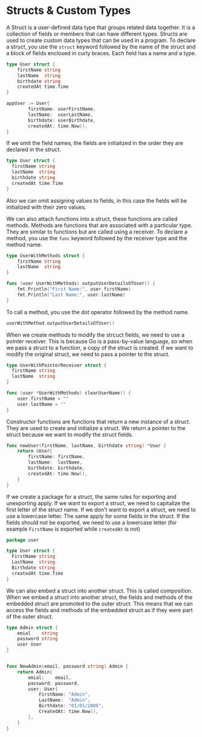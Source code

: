 # Structs & Custom Types

A Struct is a user-defined data type that groups related data together. It is a collection of fields or members that can have different types. Structs are used to create custom data types that can be used in a program.
To declare a struct, you use the `struct` keyword followed by the name of the struct and a block of fields enclosed in curly braces. Each field has a name and a type.

```go
type User struct {
	firstName string
	lastName  string
	birthdate string
	createdAt time.Time
}

appUser := User{
		firstName: userFirstName,
		lastName:  userLastName,
		birthdate: userBirthdate,
		createdAt: time.Now(),
}
```

If we omit the field names, the fields are initialized in the order they are declared in the struct.

```go
type User struct {
  firstName string
  lastName  string
  birthdate string
  createdAt time.Time
}
```

Also we can omit assigning values to fields, in this case the fields will be initialized with their zero values.

We can also attach functions into a struct, these functions are called methods. Methods are functions that are associated with a particular type. They are similar to functions but are called using a receiver. To declare a method, you use the `func` keyword followed by the receiver type and the method name.

```go
type UserWithMethods struct {
	firstName string
	lastName  string
}

func (user UserWithMethods) outputUserDetailsOfUser() {
	fmt.Println("First Name:", user.firstName)
	fmt.Println("Last Name:", user.lastName)
}
```

To call a method, you use the dot operator followed by the method name.

```go
userWithMethod.outputUserDetailsOfUser()
```

When we create methods to modify the strcuct fields, we need to use a pointer receiver. This is because Go is a pass-by-value language, so when we pass a struct to a function, a copy of the struct is created. If we want to modify the original struct, we need to pass a pointer to the struct.

```go
type UserWithPointerReceiver struct {
  firstName string
  lastName  string
}

func (user *UserWithMethods) clearUserName() {
	user.firstName = ""
	user.lastName = ""
}
```

Constructor functions are functions that return a new instance of a struct. They are used to create and initialize a struct. We return a pointer to the struct because we want to modify the struct fields.

```go
func newUser(firstName, lastName, birthdate string) *User {
	return &User{
		firstName: firstName,
		lastName:  lastName,
		birthdate: birthdate,
		createdAt: time.Now(),
	}
}
```

If we create a package for a struct, the same rules for exporting and unexporting apply. If we want to export a struct, we need to capitalize the first letter of the struct name. If we don't want to export a struct, we need to use a lowercase letter. The same apply for some fields in the struct. If the fields should not be exported, we need to use a lowercase letter (for example `FirstName` is exported while `createdAt` is not)

```go
package user

type User struct {
  FirstName string
  LastName  string
  Birthdate string
  createdAt time.Time
}
```

We can also embed a struct into another struct. This is called composition. When we embed a struct into another struct, the fields and methods of the embedded struct are promoted to the outer struct. This means that we can access the fields and methods of the embedded struct as if they were part of the outer struct.

```go
type Admin struct {
	emial    string
	password string
	user User
}


func NewAdmin(email, password string) Admin {
	return Admin{
		emial:    email,
		password: password,
		user: User{
			FirstName: "Admin",
			LastName:  "Admin",
			Birthdate: "01/01/2000",
			CreatedAt: time.Now(),
		},
	}
}
```
